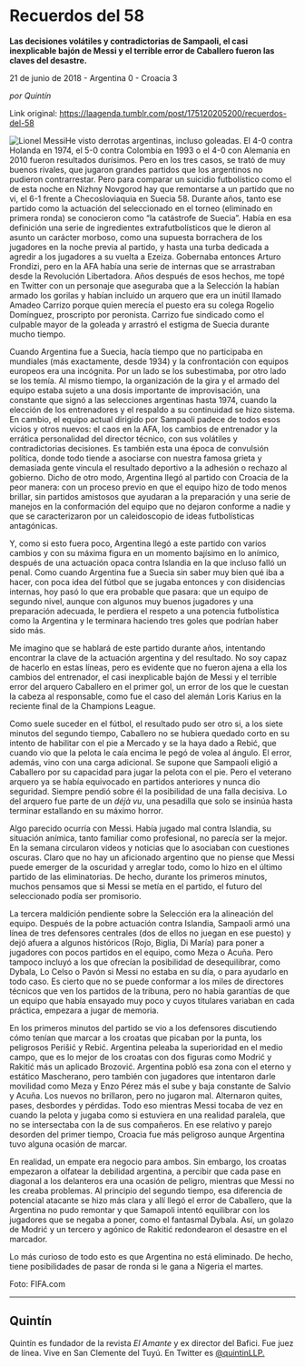 # Recuerdos del 58

**Las decisiones volátiles y contradictorias de Sampaoli, el casi inexplicable bajón de Messi y el terrible error de Caballero fueron las claves del desastre.**

21 de junio de 2018 - Argentina 0 - Croacia 3

_por Quintín_

Link original: https://laagenda.tumblr.com/post/175120205200/recuerdos-del-58

![Lionel Messi](https://64.media.tumblr.com/a9d9623284e1f4fb9bbb1bbef976673d/tumblr_inline_pap2d0fuWL1t6q87u_500.jpg)He visto derrotas argentinas, incluso goleadas. El 4-0 contra Holanda en 1974, el 5-0 contra Colombia en 1993 o el 4-0 con Alemania en 2010 fueron resultados durísimos. Pero en los tres casos, se trató de muy buenos rivales, que jugaron grandes partidos que los argentinos no pudieron contrarrestar. Pero para comparar un suicidio futbolístico como el de esta noche en Nizhny Novgorod hay que remontarse a un partido que no vi, el 6-1 frente a Checosloviaquia en Suecia 58. Durante años, tanto ese partido como la actuación del seleccionado en el torneo (eliminado en primera ronda) se conocieron como “la catástrofe de Suecia”. Había en esa definición una serie de ingredientes extrafutbolísticos que le dieron al asunto un carácter morboso, como una supuesta borrachera de los jugadores en la noche previa al partido, y hasta una turba dedicada a agredir a los jugadores a su vuelta a Ezeiza. Gobernaba entonces Arturo Frondizi, pero en la AFA había una serie de internas que se arrastraban desde la Revolución Libertadora. Años después de esos hechos, me topé en Twitter con un personaje que aseguraba que a la Selección la habían armado los gorilas y habían incluido un arquero que era un inútil llamado Amadeo Carrizo porque quien merecía el puesto era su colega Rogelio Domínguez, proscripto por peronista. Carrizo fue sindicado como el culpable mayor de la goleada y arrastró el estigma de Suecia durante mucho tiempo.

Cuando Argentina fue a Suecia, hacía tiempo que no participaba en mundiales (más exactamente, desde 1934) y la confrontación con equipos europeos era una incógnita. Por un lado se los subestimaba, por otro lado se los temía. Al mismo tiempo, la organización de la gira y el armado del equipo estaba sujeto a una dosis importante de improvisación, una constante que signó a las selecciones argentinas hasta 1974, cuando la elección de los entrenadores y el respaldo a su continuidad se hizo sistema. En cambio, el equipo actual dirigido por Sampaoli padece de todos esos vicios y otros nuevos: el caos en la AFA, los cambios de entrenador y la errática personalidad del director técnico, con sus volátiles y contradictorias decisiones. Es también esta una época de convulsión política, donde todo tiende a asociarse con nuestra famosa grieta y demasiada gente vincula el resultado deportivo a la adhesión o rechazo al gobierno. Dicho de otro modo, Argentina llegó al partido con Croacia de la peor manera: con un proceso previo en que el equipo hizo de todo menos brillar, sin partidos amistosos que ayudaran a la preparación y una serie de manejos en la conformación del equipo que no dejaron conforme a nadie y que se caracterizaron por un caleidoscopio de ideas futbolísticas antagónicas. 

Y, como si esto fuera poco, Argentina llegó a este partido con varios cambios y con su máxima figura en un momento bajísimo en lo anímico, después de una actuación opaca contra Islandia en la que incluso falló un penal. Como cuando Argentina fue a Suecia sin saber muy bien qué iba a hacer, con poca idea del fútbol que se jugaba entonces y con disidencias internas, hoy pasó lo que era probable que pasara: que un equipo de segundo nivel, aunque con algunos muy buenos jugadores y una preparación adecuada, le perdiera el respeto a una potencia futbolística como la Argentina y le terminara haciendo tres goles que podrían haber sido más.

Me imagino que se hablará de este partido durante años, intentando encontrar la clave de la actuación argentina y del resultado. No soy capaz de hacerlo en estas líneas, pero es evidente que no fueron ajena a ella los cambios del entrenador, el casi inexplicable bajón de Messi y el terrible error del arquero Caballero en el primer gol, un error de los que le cuestan la cabeza al responsable, como fue el caso del alemán Loris Karius en la reciente final de la Champions League.

Como suele suceder en el fútbol, el resultado pudo ser otro si, a los siete minutos del segundo tiempo, Caballero no se hubiera quedado corto en su intento de habilitar con el pie a Mercado y se la haya dado a Rebić, que cuando vio que la pelota le caía encima le pegó de volea al ángulo. El error, además, vino con una carga adicional. Se supone que Sampaoli eligió a Caballero por su capacidad para jugar la pelota con el pie. Pero el veterano arquero ya se había equivocado en partidos anteriores y nunca dio seguridad. Siempre pendió sobre él la posibilidad de una falla decisiva. Lo del arquero fue parte de un *déjà vu*, una pesadilla que solo se insinúa hasta terminar estallando en su máximo horror. 

Algo parecido ocurría con Messi. Había jugado mal contra Islandia, su situación anímica, tanto familiar como profesional, no parecía ser la mejor. En la semana circularon videos y noticias que lo asociaban con cuestiones oscuras. Claro que no hay un aficionado argentino que no piense que Messi puede emerger de la oscuridad y arreglar todo, como lo hizo en el último partido de las eliminatorias. De hecho, durante los primeros minutos, muchos pensamos que si Messi se metía en el partido, el futuro del seleccionado podía ser promisorio. 

La tercera maldición pendiente sobre la Selección era la alineación del equipo. Después de la pobre actuación contra Islandia, Sampaoli armó una línea de tres defensores centrales (dos de ellos no juegan en ese puesto) y dejó afuera a algunos históricos (Rojo, Biglia, Di María) para poner a jugadores con pocos partidos en el equipo, como Meza o Acuña. Pero tampoco incluyó a los que ofrecían la posibilidad de desequilibrar, como Dybala, Lo Celso o Pavón si Messi no estaba en su día, o para ayudarlo en todo caso. Es cierto que no se puede conformar a los miles de directores técnicos que ven los partidos de la tribuna, pero no había garantías de que un equipo que había ensayado muy poco y cuyos titulares variaban en cada práctica, empezara a jugar de memoria.

En los primeros minutos del partido se vio a los defensores discutiendo cómo tenían que marcar a los croatas que picaban por la punta, los peligrosos Perišić y Rebić. Argentina peleaba la superioridad en el medio campo, que es lo mejor de los croatas con dos figuras como Modrić y Rakitić más un aplicado Brozović. Argentina pobló esa zona con el eterno y estático Mascherano, pero también con jugadores que intentaron darle movilidad como Meza y Enzo Pérez más el sube y baja constante de Salvio y Acuña. Los nuevos no brillaron, pero no jugaron mal. Alternaron quites, pases, desbordes y pérdidas. Todo eso mientras Messi tocaba de vez en cuando la pelota y jugaba como si estuviera en una realidad paralela, que no se intersectaba con la de sus compañeros. En ese relativo y parejo desorden del primer tiempo, Croacia fue más peligroso aunque Argentina tuvo alguna ocasión de marcar. 

En realidad, un empate era negocio para ambos. Sin embargo, los croatas empezaron a olfatear la debilidad argentina, a percibir que cada pase en diagonal a los delanteros era una ocasión de peligro, mientras que Messi no les creaba problemas. Al principio del segundo tiempo, esa diferencia de potencial atacante se hizo más clara y allí llegó el error de Caballero, que la Argentina no pudo remontar y que Samapoli intentó equilibrar con los jugadores que se negaba a poner, como el fantasmal Dybala. Así, un golazo de Modrić y un tercero y agónico de Rakitić redondearon el desastre en el marcador. 

Lo más curioso de todo esto es que Argentina no está eliminado. De hecho, tiene posibilidades de pasar de ronda si le gana a Nigeria el martes. 

  


Foto: FIFA.com

  




---

 Quintín
--------

 Quintín es fundador de la revista *El Amante* y ex director del Bafici. Fue juez de línea. Vive en San Clemente del Tuyú. En Twitter es [@quintinLLP.](https://twitter.com/quintinLLP) 

